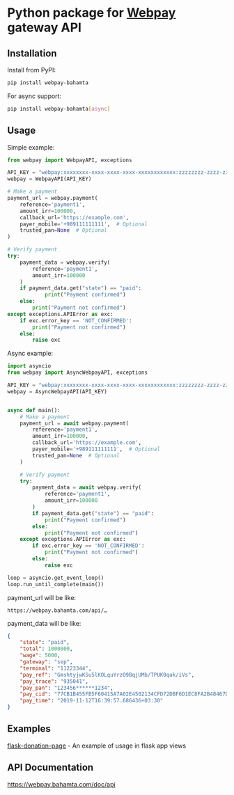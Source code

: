 # Python package for [Webpay](https://webpay.bahamta.ir) gateway API

## Installation
Install from PyPI:
```bash
pip install webpay-bahamta
```
For async support:
```bash
pip install webpay-bahamta[async]
```

## Usage
Simple example:
```python
from webpay import WebpayAPI, exceptions

API_KEY = "webpay:xxxxxxxx-xxxx-xxxx-xxxx-xxxxxxxxxxxx:zzzzzzzz-zzzz-zzzz-zzzz-zzzzzzzzzzzz"
webpay = WebpayAPI(API_KEY)

# Make a payment
payment_url = webpay.payment(
    reference='payment1',
    amount_irr=100000,
    callback_url='https://example.com',
    payer_mobile='+989111111111',  # Optional
    trusted_pan=None  # Optional
)

# Verify payment
try:
    payment_data = webpay.verify(
        reference='payment1',
        amount_irr=100000
    )
    if payment_data.get("state") == "paid":
            print("Payment confirmed")
    else:
        print("Payment not confirmed")
except exceptions.APIError as exc:
    if exc.error_key == 'NOT_CONFIRMED':
        print("Payment not confirmed")
    else:
        raise exc
```
Async example:
```python
import asyncio
from webpay import AsyncWebpayAPI, exceptions

API_KEY = "webpay:xxxxxxxx-xxxx-xxxx-xxxx-xxxxxxxxxxxx:zzzzzzzz-zzzz-zzzz-zzzz-zzzzzzzzzzzz"
webpay = AsyncWebpayAPI(API_KEY)


async def main():
    # Make a payment
    payment_url = await webpay.payment(
        reference='payment1',
        amount_irr=100000,
        callback_url='https://example.com',
        payer_mobile='+989111111111',  # Optional
        trusted_pan=None  # Optional
    )

    # Verify payment
    try:
        payment_data = await webpay.verify(
            reference='payment1',
            amount_irr=100000
        )
        if payment_data.get("state") == "paid":
            print("Payment confirmed")
        else:
            print("Payment not confirmed")
    except exceptions.APIError as exc:
        if exc.error_key == 'NOT_CONFIRMED':
            print("Payment not confirmed")
        else:
            raise exc

loop = asyncio.get_event_loop()
loop.run_until_complete(main())
```
payment_url will be like:
```
https://webpay.bahamta.com/api/…
```

payment_data will be like:
```json
{
    "state": "paid",
    "total": 1000000,
    "wage": 5000,
    "gateway": "sep",
    "terminal": "11223344",
    "pay_ref": "GmshtyjwKSu5lKOLquYrzO9BqjUMb/TPUK0qak/iVs",
    "pay_trace": "935041",
    "pay_pan": "123456******1234",
    "pay_cid": "77CB1B455FB5F60415A7A02E4502134CFD72DBF6D1EC8FA2B48467DFB124AA75A",
    "pay_time": "2019-11-12T16:39:57.686436+03:30"
}
```
## Examples
[flask-donation-page](https://github.com/amirho3inf/flask-donation-page) - An example of usage in flask app views
## API Documentation
https://webpay.bahamta.com/doc/api
